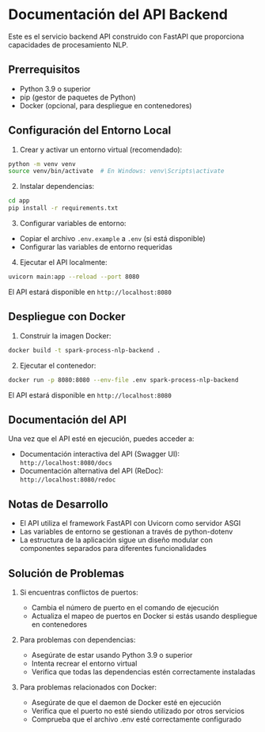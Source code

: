 # Documentación del API Backend

Este es el servicio backend API construido con FastAPI que proporciona capacidades de procesamiento NLP.

## Prerrequisitos

- Python 3.9 o superior
- pip (gestor de paquetes de Python)
- Docker (opcional, para despliegue en contenedores)

## Configuración del Entorno Local

1. Crear y activar un entorno virtual (recomendado):
```bash
python -m venv venv
source venv/bin/activate  # En Windows: venv\Scripts\activate
```

2. Instalar dependencias:
```bash
cd app
pip install -r requirements.txt
```

3. Configurar variables de entorno:
- Copiar el archivo `.env.example` a `.env` (si está disponible)
- Configurar las variables de entorno requeridas

4. Ejecutar el API localmente:
```bash
uvicorn main:app --reload --port 8080
```

El API estará disponible en `http://localhost:8080`

## Despliegue con Docker

1. Construir la imagen Docker:
```bash
docker build -t spark-process-nlp-backend .
```

2. Ejecutar el contenedor:
```bash
docker run -p 8080:8080 --env-file .env spark-process-nlp-backend
```

El API estará disponible en `http://localhost:8080`

## Documentación del API

Una vez que el API esté en ejecución, puedes acceder a:
- Documentación interactiva del API (Swagger UI): `http://localhost:8080/docs`
- Documentación alternativa del API (ReDoc): `http://localhost:8080/redoc`

## Notas de Desarrollo

- El API utiliza el framework FastAPI con Uvicorn como servidor ASGI
- Las variables de entorno se gestionan a través de python-dotenv
- La estructura de la aplicación sigue un diseño modular con componentes separados para diferentes funcionalidades

## Solución de Problemas

1. Si encuentras conflictos de puertos:
   - Cambia el número de puerto en el comando de ejecución
   - Actualiza el mapeo de puertos en Docker si estás usando despliegue en contenedores

2. Para problemas con dependencias:
   - Asegúrate de estar usando Python 3.9 o superior
   - Intenta recrear el entorno virtual
   - Verifica que todas las dependencias estén correctamente instaladas

3. Para problemas relacionados con Docker:
   - Asegúrate de que el daemon de Docker esté en ejecución
   - Verifica que el puerto no esté siendo utilizado por otros servicios
   - Comprueba que el archivo .env esté correctamente configurado 